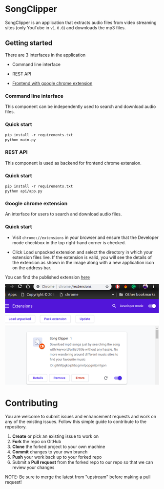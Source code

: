 # SongClipper

SongClipper is an application that extracts audio files from video streaming sites (only YouTube in `v1.0.0`) and downloads the mp3 files.

## Getting started

There are 3 interfaces in the application

* Command line interface

* REST API

* [Frontend with google chrome extension](https://chrome.google.com/webstore/detail/song-clipper/bialkkkbimchmgddmlbbbnlmfcnkfjnb)

### Command line interface

This component can be independently used to search and download audio files.

### Quick start

```
pip install -r requirements.txt
python main.py

```

### REST API

This component is used as backend for frontend chrome extension.

### Quick start

```
pip install -r requirements.txt
python api/app.py

```

### Google chrome extension

An interface for users to search and download audio files.

### Quick start

* Visit `chrome://extensions` in your browser and ensure that the Developer mode checkbox in the top right-hand corner is checked.

* Click Load unpacked extension and select the directory in which your extension files live. If the extension is valid, you will see the details of the
extension as shown in the image along with a new application icon on the address bar.

You can find the published extension [here](https://chrome.google.com/webstore/detail/song-clipper/bialkkkbimchmgddmlbbbnlmfcnkfjnb)

![extension](./extension.png)

# Contributing

You are welcome to submit issues and enhancement requests and work on any of the existing issues. Follow this simple guide to contribute to the repository.

 1. **Create** or pick an existing issue to work on
 2. **Fork** the repo on GitHub
 3. **Clone** the forked project to your own machine
 4. **Commit** changes to your own branch
 5. **Push** your work back up to your forked repo
 6. Submit a **Pull request** from the forked repo to our repo so that we can review your changes

NOTE: Be sure to merge the latest from "upstream" before making a pull request!


